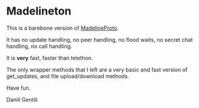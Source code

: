 # Madelineton

This is a barebone version of [MadelineProto](docs.madelineproto.xyz).


It has no update handling, no peer handling, no flood waits, no secret chat handling, no call handling.

It is **very** fast, faster than telethon.


The only wrapper methods that I left are a very basic and fast version of get_updates, and file upload/download methods.



Have fun.


Daniil Gentili
